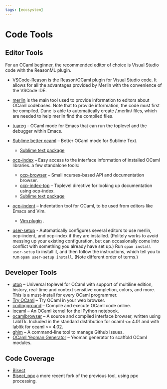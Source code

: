 ```yaml
---
tags: [ecosystem]
---
```


# Code Tools

## Editor Tools

For an OCaml beginner, the recommended editor of choice is Visual Studio code with the ReasonML plugin.

* [VSCode-Reason](https://github.com/reasonml-editor/vscode-reasonml)  is the Reason/OCaml plugin for Visual Studio code. It allows for all the advantages provided by Merlin with the convenience of the VSCode IDE.

* [merlin](https://github.com/ocaml/merlin)  is the main tool used to provide information to editors about OCaml codebases. Note that to provide information, the code must first be compiled. Dune is able to automatically create /.merlin/ files, which are needed to help merlin find the compiled files.
* [tuareg](https://github.com/ocaml/tuareg)  - OCaml mode for Emacs that can run the toplevel and the debugger within Emacs.
* [Sublime better ocaml](https://github.com/whitequark/sublime-better-ocaml)  – Better OCaml mode for Sublime Text.
  * [Sublime text package](https://github.com/def-lkb/sublime-text-merlin)
* [ocp-index](http://www.typerex.org/ocp-index.html)  – Easy access to the interface information of installed OCaml libraries. a few standalone tools:
  * [ocp-browser](http://www.typerex.org/ocp-index.html#ocp-browser)  – Small ncurses-based API and documentation browser.
  * [ocp-index-top](https://github.com/reynir/ocp-index-top)  – Toplevel directive for looking up documentation using ocp-index.
  * [Sublime text package](https://sublime.wbond.net/packages/OCaml%20Autocompletion)
* [ocp-indent](http://www.typerex.org/ocp-indent.html)  – Indentation tool for OCaml, to be used from editors like Emacs and Vim.
  * [Vim plugin](https://github.com/def-lkb/ocp-indent-vim) .
  
* [user-setup](https://github.com/OCamlPro/opam-user-setup) - Automatically configures several editors to use merlin,
ocp-indent, and ocp-index if they are installed.  (Politely works to avoid messing up your existing configuration, but can occasionally come into conflict with something you already have set up.)  Run `opam install user-setup` to install it, and then follow the instructions, which tell you to run `opam user-setup install`. (Note different order of terms.)

## Developer Tools

* [utop](https://github.com/diml/utop)  – Universal toplevel for OCaml with support of multiline edition, history, real-time and context sensitive completion, colors, and more. This is a must-install for every OCaml programmer.
* [Try OCaml](http://try.ocamlpro.com/)  – Try OCaml in your web browser.
* [codingground](https://www.tutorialspoint.com/compile_ocaml_online.php)  – Compile and execute OCaml code online.
* [iocaml](https://github.com/andrewray/iocaml)  – An OCaml kernel for the IPython notebook.
* [ocamlbrowser](http://caml.inria.fr/pub/docs/manual-ocaml/browser.html)  – A source and compiled interface browser, written using LablTk. Included in the standard distribution for ocaml <= 4.01 and with labltk for ocaml >= 4.02.
* [ghim](https://github.com/samoht/ghim)  – A command-line tool to manage Github Issues.
* [OCaml Yeoman Generator](https://github.com/mabrasil/generator-ocaml)  – Yeoman generator to scaffold OCaml modules.

## Code Coverage

* [Bisect](http://bisect.x9c.fr/)
* [Bisect_ppx](https://github.com/rleonid/bisect_ppx)  a more recent fork of the previous tool, using ppx processing.
